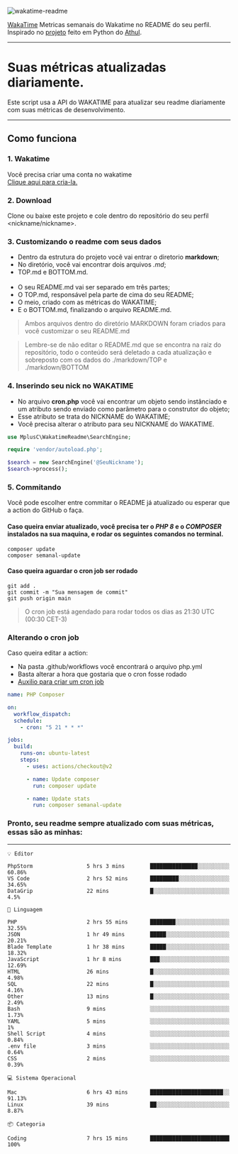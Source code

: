 ![wakatime-readme](https://socialify.git.ci/bymatheus/wakatime-readme/image?description=1&descriptionEditable=M%C3%A9tricas%20semanais%20do%20Wakatime%20no%20seu%20README%20de%20perfil.&font=KoHo&forks=1&language=1&owner=1&pattern=Signal&stargazers=1&theme=Dark)

[WakaTime](https://wakatime.com) Metricas semanais do Wakatime no README do seu perfil. <br>
Inspirado no [projeto](https://github.com/athul/waka-readme) feito em Python do [Athul](https://github.com/athul).
___

# Suas métricas atualizadas diariamente.
Este script usa a API do WAKATIME para atualizar seu readme diariamente com suas métricas de desenvolvimento.

___

## Como funciona

### 1. Wakatime
Você precisa criar uma conta no wakatime <br>
[Clique aqui para cria-la.](https://wakatime.com) 

### 2. Download
Clone ou baixe este projeto e cole dentro do repositório do seu perfil <nickname/nickname>.

### 3. Customizando o readme com seus dados
- Dentro da estrutura do projeto você vai entrar o diretorio **markdown**;  
- No diretório, você vai encontrar dois arquivos *.md*;
- TOP.md e BOTTOM.md.
<br><br>
- O seu README.md vai ser separado em três partes; 
- O TOP.md, responsável pela parte de cima do seu README;
- O meio, criado com as métricas do WAKATIME;
- E o BOTTOM.md, finalizando o arquivo README.md.<br>

> Ambos arquivos dentro do diretório MARKDOWN foram criados para você customizar o seu README.md

> Lembre-se de não editar o README.md que se encontra na raiz do repositório, todo o conteúdo será deletado a cada atualização e sobreposto com os dados do ./markdown/TOP e ./markdown/BOTTOM

### 4. Inserindo seu nick no WAKATIME
- No arquivo **cron.php** você vai encontrar um objeto sendo instânciado e um atributo sendo enviado como parâmetro para o construtor do objeto;
- Esse atributo se trata do NICKNAME do WAKATIME;
- Você precisa alterar o atributo para seu NICKNAME do WAKATIME.

```php
use MplusC\WakatimeReadme\SearchEngine;

require 'vendor/autoload.php';

$search = new SearchEngine('@SeuNickname');
$search->process();
```

### 5. Commitando
Você pode escolher entre commitar o README já atualizado ou esperar que a action do GitHub o faça. <br>

#### Caso queira enviar atualizado, você precisa ter o *PHP 8* e o *COMPOSER* instalados na sua maquina, e rodar os seguintes comandos no terminal.
```composer
composer update
composer semanal-update 
```

#### Caso queira aguardar o cron job ser rodado 
```git 
git add .
git commit -m "Sua mensagem de commit"
git push origin main
```

>O cron job está agendado para rodar todos os dias as 21:30 UTC (00:30 CET-3) 

### Alterando o cron job
Caso queira editar a action:

- Na pasta .github/workflows você encontrará o arquivo php.yml
- Basta alterar a hora que gostaria que o cron fosse rodado
- [Auxilio para criar um cron job](https://crontab.guru)

```yml
name: PHP Composer

on:
  workflow_dispatch:
  schedule:
    - cron: "5 21 * * *"

jobs:
  build:
    runs-on: ubuntu-latest
    steps:
      - uses: actions/checkout@v2

      - name: Update composer
        run: composer update

      - name: Update stats
        run: composer semanal-update
```

### Pronto, seu readme sempre atualizado com suas métricas, essas são as minhas:

___
```text
💡 Editor

PhpStorm                 5 hrs 3 mins        ███████████████░░░░░░░░░░     60.86%
VS Code                  2 hrs 52 mins       █████████░░░░░░░░░░░░░░░░     34.65%
DataGrip                 22 mins             █░░░░░░░░░░░░░░░░░░░░░░░░       4.5%
```
```text
💬 Linguagem

PHP                      2 hrs 55 mins       ████████░░░░░░░░░░░░░░░░░     32.55%
JSON                     1 hr 49 mins        █████░░░░░░░░░░░░░░░░░░░░     20.21%
Blade Template           1 hr 38 mins        █████░░░░░░░░░░░░░░░░░░░░     18.32%
JavaScript               1 hr 8 mins         ███░░░░░░░░░░░░░░░░░░░░░░     12.69%
HTML                     26 mins             █░░░░░░░░░░░░░░░░░░░░░░░░      4.98%
SQL                      22 mins             █░░░░░░░░░░░░░░░░░░░░░░░░      4.16%
Other                    13 mins             █░░░░░░░░░░░░░░░░░░░░░░░░      2.49%
Bash                     9 mins              ░░░░░░░░░░░░░░░░░░░░░░░░░      1.73%
YAML                     5 mins              ░░░░░░░░░░░░░░░░░░░░░░░░░         1%
Shell Script             4 mins              ░░░░░░░░░░░░░░░░░░░░░░░░░      0.84%
.env file                3 mins              ░░░░░░░░░░░░░░░░░░░░░░░░░      0.64%
CSS                      2 mins              ░░░░░░░░░░░░░░░░░░░░░░░░░      0.39%
```
```text
💻 Sistema Operacional

Mac                      6 hrs 43 mins       ███████████████████████░░     91.13%
Linux                    39 mins             ██░░░░░░░░░░░░░░░░░░░░░░░      8.87%
```
```text
📦 Categoria

Coding                   7 hrs 15 mins       █████████████████████████       100%
```
